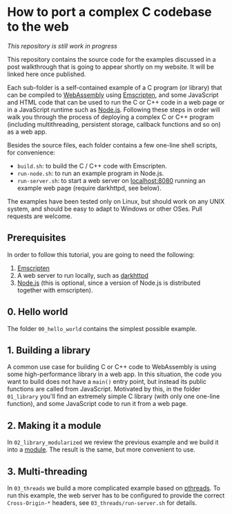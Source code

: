 # How to port a complex C codebase to the web

*This repository is still work in progress*

This repository contains the source code for the examples discussed in
a post walkthrough that is going to appear shortly on my website.
It will be linked here once published.

Each sub-folder is a self-contained example of a C program (or library)
that can be compiled to [WebAssembly](https://webassembly.org/) using
[Emscripten](https://emscripten.org), and some JavaScript and HTML code
that can be used to run the C or C++ code in a web page or in a JavaScript
runtime such as [Node.js](https://nodejs.org).  Following these steps in
order will walk you through the process of deploying a complex C or C++
program (including multithreading, persistent storage, callback functions
and so on) as a web app.

Besides the source files, each folder contains a few one-line shell
scripts, for convenience:

* `build.sh`: to build the C / C++ code with Emscripten.
* `run-node.sh`: to run an example program in Node.js.
* `run-server.sh`: to start a web server on
  [localhost:8080](http://localhost:8080) running an example web page
  (require darkhttpd, see below).

The examples have been tested only on Linux, but should work on any
UNIX system, and should be easy to adapt to Windows or other OSes.
Pull requests are welcome.

## Prerequisites

In order to follow this tutorial, you are going to need the following:

1. [Emscripten](https://emscripten.org)
2. A web server to run locally, such as
   [darkhttpd](https://github.com/emikulic/darkhttpd)
3. [Node.js](https://nodejs.org) (this is optional, since a version
   of Node.js is distributed together with emscripten).

## 0. Hello world

The folder `00_hello_world` contains the simplest possible example.

## 1. Building a library

A common use case for building C or C++ code to WebAssembly is using some
high-performance library in a web app. In this situation, the code you
want to build does not have a `main()` entry point, but instead its public
functions are called from JavaScript. Motivated by this, in the folder
`01_library` you'll find an extremely simple C library (with only one
one-line function), and some JavaScript code to run it from a web page.

## 2. Making it a module

In `02_library_modularized` we review the previous example and we build it
into a
[module](https://developer.mozilla.org/en-US/docs/Web/JavaScript/Guide/Modules). The result is the same, but more convenient to use.

## 3. Multi-threading

In `03_threads` we build a more complicated example based on
[pthreads](https://en.wikipedia.org/wiki/Pthreads). To run this
example, the web server has to be configured to provide the correct
`Cross-Origin-*` headers, see `03_threads/run-server.sh` for details.
